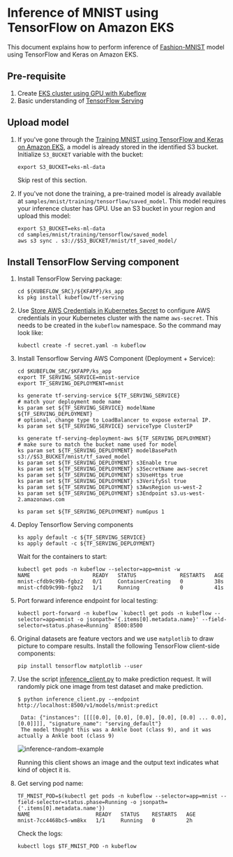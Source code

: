 # Inference of MNIST using TensorFlow on Amazon EKS

This document explains how to perform inference of [Fashion-MNIST](https://github.com/zalandoresearch/fashion-mnist) model using TensorFlow and Keras on Amazon EKS.

## Pre-requisite

1. Create [EKS cluster using GPU with Kubeflow](../../eks-gpu.md)
2. Basic understanding of [TensorFlow Serving](https://www.tensorflow.org/serving/)

## Upload model

1. If you've gone through the [Training MNIST using TensorFlow and Keras on Amazon EKS](../training/tensorflow.md), a model is already stored in the identified S3 bucket. Initialize `S3_BUCKET` variable with the bucket:

   ```
   export S3_BUCKET=eks-ml-data
   ```

   Skip rest of this section.

1. If you've not done the training, a pre-trained model is already available at `samples/mnist/training/tensorflow/saved_model`. This model requires your inference cluster has GPU. Use an S3 bucket in your region and upload this model:

   ```
   export S3_BUCKET=eks-ml-data
   cd samples/mnist/training/tensorflow/saved_model
   aws s3 sync . s3://$S3_BUCKET/mnist/tf_saved_model/
   ```

## Install TensorFlow Serving component

1. Install TensorFlow Serving package:

   ```
   cd ${KUBEFLOW_SRC}/${KFAPP}/ks_app
   ks pkg install kubeflow/tf-serving
   ```

1. Use [Store AWS Credentials in Kubernetes Secret](../../aws-creds-secret.md) to configure AWS credentials in your Kubernetes cluster with the name `aws-secret`. This needs to be created in the `kubeflow` namespace. So the command may look like:

   ```
   kubectl create -f secret.yaml -n kubeflow
   ```

1. Install Tensorflow Serving AWS Component (Deployment + Service):

   ```
   cd $KUBEFLOW_SRC/$KFAPP/ks_app
   export TF_SERVING_SERVICE=mnist-service
   export TF_SERVING_DEPLOYMENT=mnist

   ks generate tf-serving-service ${TF_SERVING_SERVICE}
   # match your deployment mode name
   ks param set ${TF_SERVING_SERVICE} modelName ${TF_SERVING_DEPLOYMENT}
   # optional, change type to LoadBalancer to expose external IP.
   ks param set ${TF_SERVING_SERVICE} serviceType ClusterIP

   ks generate tf-serving-deployment-aws ${TF_SERVING_DEPLOYMENT}
   # make sure to match the bucket name used for model
   ks param set ${TF_SERVING_DEPLOYMENT} modelBasePath s3://$S3_BUCKET/mnist/tf_saved_model
   ks param set ${TF_SERVING_DEPLOYMENT} s3Enable true
   ks param set ${TF_SERVING_DEPLOYMENT} s3SecretName aws-secret
   ks param set ${TF_SERVING_DEPLOYMENT} s3UseHttps true
   ks param set ${TF_SERVING_DEPLOYMENT} s3VerifySsl true
   ks param set ${TF_SERVING_DEPLOYMENT} s3AwsRegion us-west-2
   ks param set ${TF_SERVING_DEPLOYMENT} s3Endpoint s3.us-west-2.amazonaws.com

   ks param set ${TF_SERVING_DEPLOYMENT} numGpus 1
   ```

1. Deploy Tensorflow Serving components

   ```
   ks apply default -c ${TF_SERVING_SERVICE}
   ks apply default -c ${TF_SERVING_DEPLOYMENT}
   ```

   Wait for the containers to start:

   ```
   kubectl get pods -n kubeflow --selector=app=mnist -w
   NAME                    READY   STATUS              RESTARTS   AGE
   mnist-cfdb9c99b-fgbz2   0/1     ContainerCreating   0          38s
   mnist-cfdb9c99b-fgbz2   1/1     Running             0          41s
   ```

1. Port forward inference endpoint for local testing:

   ```
   kubectl port-forward -n kubeflow `kubectl get pods -n kubeflow --selector=app=mnist -o jsonpath='{.items[0].metadata.name}' --field-selector=status.phase=Running` 8500:8500
   ```

1. Original datasets are feature vectors and we use `matplotlib` to draw picture to compare results. Install the following TensorFlow client-side components:

   ```
   pip install tensorflow matplotlib --user
   ```

1. Use the script [inference_client.py](../../../samples/mnist/inference/tensorflow/inference_client.py) to make prediction request. It will randomly pick one image from test dataset and make prediction.

   ```
   $ python inference_client.py --endpoint http://localhost:8500/v1/models/mnist:predict

    Data: {"instances": [[[[0.0], [0.0], [0.0], [0.0], [0.0] ... 0.0], [0.0]]]], "signature_name": "serving_default"}
    The model thought this was a Ankle boot (class 9), and it was actually a Ankle boot (class 9)
   ```

   ![inference-random-example](inference-random-example.png)

   Running this client shows an image and the output text indicates what kind of object it is.

1. Get serving pod name:

   ```
   TF_MNIST_POD=$(kubectl get pods -n kubeflow --selector=app=mnist --field-selector=status.phase=Running -o jsonpath={'.items[0].metadata.name'})
   NAME                     READY   STATUS    RESTARTS   AGE
   mnist-7cc4468bc5-wm8kx   1/1     Running   0          2h
   ```

   Check the logs:

   ```
   kubectl logs $TF_MNIST_POD -n kubeflow
   ```
